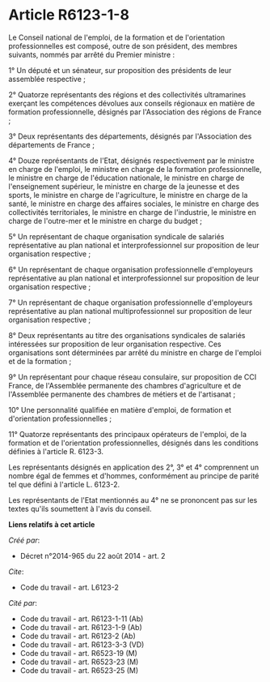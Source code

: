 # Article R6123-1-8

Le Conseil national de l'emploi, de la formation et de l'orientation professionnelles est composé, outre de son président,
des membres suivants, nommés par arrêté du Premier ministre : 

1° Un député et un sénateur, sur proposition des présidents de leur assemblée respective ; 

2° Quatorze représentants des régions et des collectivités ultramarines exerçant les compétences dévolues aux conseils
régionaux en matière de formation professionnelle, désignés par l'Association des régions de France ; 

3° Deux représentants des départements, désignés par l'Association des départements de France ; 

4° Douze représentants de l'Etat, désignés respectivement par le ministre en charge de l'emploi, le ministre en charge de la
formation professionnelle, le ministre en charge de l'éducation nationale, le ministre en charge de l'enseignement supérieur,
le ministre en charge de la jeunesse et des sports, le ministre en charge de l'agriculture, le ministre en charge de la
santé, le ministre en charge des affaires sociales, le ministre en charge des collectivités territoriales, le ministre en
charge de l'industrie, le ministre en charge de l'outre-mer et le ministre en charge du budget ; 

5° Un représentant de chaque organisation syndicale de salariés représentative au plan national et interprofessionnel sur
proposition de leur organisation respective ; 

6° Un représentant de chaque organisation professionnelle d'employeurs représentative au plan national et interprofessionnel
sur proposition de leur organisation respective ; 

7° Un représentant de chaque organisation professionnelle d'employeurs représentative au plan national multiprofessionnel sur
proposition de leur organisation respective ; 

8° Deux représentants au titre des organisations syndicales de salariés intéressées sur proposition de leur organisation
respective. Ces organisations sont déterminées par arrêté du ministre en charge de l'emploi et de la formation ; 

9° Un représentant pour chaque réseau consulaire, sur proposition de CCI France, de l'Assemblée permanente des chambres
d'agriculture et de l'Assemblée permanente des chambres de métiers et de l'artisanat ; 

10° Une personnalité qualifiée en matière d'emploi, de formation et d'orientation professionnelles ; 

11° Quatorze représentants des principaux opérateurs de l'emploi, de la formation et de l'orientation professionnelles,
désignés dans les conditions définies à l'article R. 6123-3. 

Les représentants désignés en application des 2°, 3° et 4° comprennent un nombre égal de femmes et d'hommes, conformément au
principe de parité tel que défini à l'article L. 6123-2. 

Les représentants de l'Etat mentionnés au 4° ne se prononcent pas sur les textes qu'ils soumettent à l'avis du conseil.

**Liens relatifs à cet article**

_Créé par_:

  - Décret n°2014-965 du 22 août 2014 - art. 2

_Cite_:

  - Code du travail - art. L6123-2

_Cité par_:

  - Code du travail - art. R6123-1-11 (Ab)
  - Code du travail - art. R6123-1-9 (Ab)
  - Code du travail - art. R6123-2 (Ab)
  - Code du travail - art. R6123-3-3 (VD)
  - Code du travail - art. R6523-19 (M)
  - Code du travail - art. R6523-23 (M)
  - Code du travail - art. R6523-25 (M)
